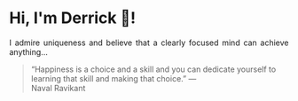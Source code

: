 # Hi, I'm Derrick 👋!
<p align="justify">I admire uniqueness and believe that a clearly focused mind can achieve anything...</p> 
<!-- #quote-start -->
<blockquote>&ldquo;Happiness is a choice and a skill and you can dedicate yourself to learning that skill and making that choice.&rdquo; &mdash; <footer>Naval Ravikant</footer></blockquote>
<!-- #quote-end -->
